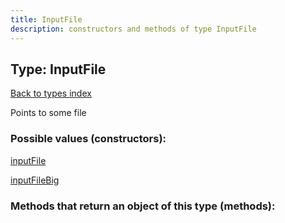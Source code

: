 ```yaml
---
title: InputFile
description: constructors and methods of type InputFile
---
```

## Type: InputFile  
[Back to types index](index.md)



Points to some file

### Possible values (constructors):

[inputFile](../constructors/inputFile.md)  

[inputFileBig](../constructors/inputFileBig.md)  



### Methods that return an object of this type (methods):



